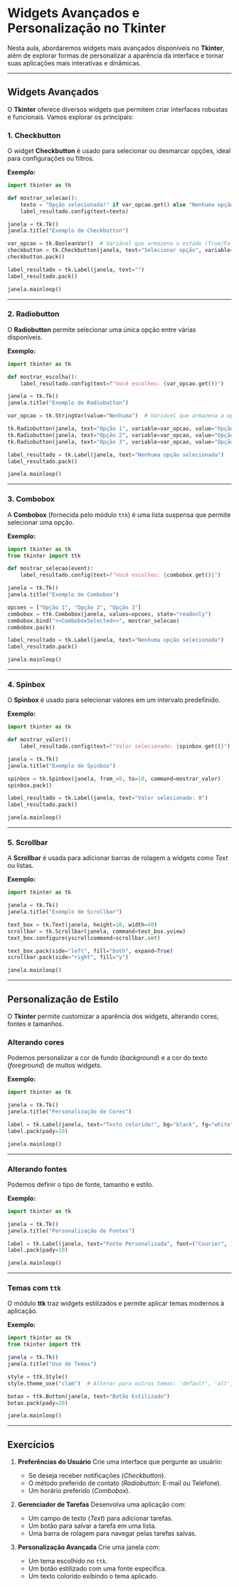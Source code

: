 # Widgets Avançados e Personalização no Tkinter

Nesta aula, abordaremos widgets mais avançados disponíveis no **Tkinter**, além de explorar formas de personalizar a aparência da interface e tornar suas aplicações mais interativas e dinâmicas.

---

## Widgets Avançados

O **Tkinter** oferece diversos widgets que permitem criar interfaces robustas e funcionais. Vamos explorar os principais:

### 1. **Checkbutton**

O widget **Checkbutton** é usado para selecionar ou desmarcar opções, ideal para configurações ou filtros.

**Exemplo:**

```python
import tkinter as tk

def mostrar_selecao():
    texto = "Opção selecionada!" if var_opcao.get() else "Nenhuma opção selecionada!"
    label_resultado.config(text=texto)

janela = tk.Tk()
janela.title("Exemplo de Checkbutton")

var_opcao = tk.BooleanVar()  # Variável que armazena o estado (True/False)
checkbutton = tk.Checkbutton(janela, text="Selecionar opção", variable=var_opcao, command=mostrar_selecao)
checkbutton.pack()

label_resultado = tk.Label(janela, text="")
label_resultado.pack()

janela.mainloop()
```

---

### 2. **Radiobutton**

O **Radiobutton** permite selecionar uma única opção entre várias disponíveis.

**Exemplo:**

```python
import tkinter as tk

def mostrar_escolha():
    label_resultado.config(text=f"Você escolheu: {var_opcao.get()}")

janela = tk.Tk()
janela.title("Exemplo de Radiobutton")

var_opcao = tk.StringVar(value="Nenhuma")  # Variável que armazena a opção selecionada

tk.Radiobutton(janela, text="Opção 1", variable=var_opcao, value="Opção 1", command=mostrar_escolha).pack()
tk.Radiobutton(janela, text="Opção 2", variable=var_opcao, value="Opção 2", command=mostrar_escolha).pack()
tk.Radiobutton(janela, text="Opção 3", variable=var_opcao, value="Opção 3", command=mostrar_escolha).pack()

label_resultado = tk.Label(janela, text="Nenhuma opção selecionada")
label_resultado.pack()

janela.mainloop()
```

---

### 3. **Combobox**

A **Combobox** (fornecida pelo módulo `ttk`) é uma lista suspensa que permite selecionar uma opção.

**Exemplo:**

```python
import tkinter as tk
from tkinter import ttk

def mostrar_selecao(event):
    label_resultado.config(text=f"Você escolheu: {combobox.get()}")

janela = tk.Tk()
janela.title("Exemplo de Combobox")

opcoes = ["Opção 1", "Opção 2", "Opção 3"]
combobox = ttk.Combobox(janela, values=opcoes, state="readonly")
combobox.bind("<<ComboboxSelected>>", mostrar_selecao)
combobox.pack()

label_resultado = tk.Label(janela, text="Nenhuma opção selecionada")
label_resultado.pack()

janela.mainloop()
```

---

### 4. **Spinbox**

O **Spinbox** é usado para selecionar valores em um intervalo predefinido.

**Exemplo:**

```python
import tkinter as tk

def mostrar_valor():
    label_resultado.config(text=f"Valor selecionado: {spinbox.get()}")

janela = tk.Tk()
janela.title("Exemplo de Spinbox")

spinbox = tk.Spinbox(janela, from_=0, to=10, command=mostrar_valor)
spinbox.pack()

label_resultado = tk.Label(janela, text="Valor selecionado: 0")
label_resultado.pack()

janela.mainloop()
```

---

### 5. **Scrollbar**

A **Scrollbar** é usada para adicionar barras de rolagem a widgets como *Text* ou listas.

**Exemplo:**

```python
import tkinter as tk

janela = tk.Tk()
janela.title("Exemplo de Scrollbar")

text_box = tk.Text(janela, height=10, width=40)
scrollbar = tk.Scrollbar(janela, command=text_box.yview)
text_box.configure(yscrollcommand=scrollbar.set)

text_box.pack(side="left", fill="both", expand=True)
scrollbar.pack(side="right", fill="y")

janela.mainloop()
```

---

## Personalização de Estilo

O **Tkinter** permite customizar a aparência dos widgets, alterando cores, fontes e tamanhos.

### Alterando cores

Podemos personalizar a cor de fundo (*background*) e a cor do texto (*foreground*) de muitos widgets.

**Exemplo:**

```python
import tkinter as tk

janela = tk.Tk()
janela.title("Personalização de Cores")

label = tk.Label(janela, text="Texto colorido!", bg="black", fg="white", font=("Arial", 16))
label.pack(pady=10)

janela.mainloop()
```

---

### Alterando fontes

Podemos definir o tipo de fonte, tamanho e estilo.

**Exemplo:**

```python
import tkinter as tk

janela = tk.Tk()
janela.title("Personalização de Fontes")

label = tk.Label(janela, text="Fonte Personalizada", font=("Courier", 18, "bold"))
label.pack(pady=10)

janela.mainloop()
```

---

### Temas com `ttk`

O módulo **ttk** traz widgets estilizados e permite aplicar temas modernos à aplicação.

**Exemplo:**

```python
import tkinter as tk
from tkinter import ttk

janela = tk.Tk()
janela.title("Uso de Temas")

style = ttk.Style()
style.theme_use("clam")  # Alterar para outros temas: 'default', 'alt', 'classic', etc.

botao = ttk.Button(janela, text="Botão Estilizado")
botao.pack(pady=20)

janela.mainloop()
```

---

## Exercícios

1. **Preferências do Usuário**
   Crie uma interface que pergunte ao usuário:
   - Se deseja receber notificações (*Checkbutton*).
   - O método preferido de contato (*Radiobutton*: E-mail ou Telefone).
   - Um horário preferido (*Combobox*).

2. **Gerenciador de Tarefas**
   Desenvolva uma aplicação com:
   - Um campo de texto (*Text*) para adicionar tarefas.
   - Um botão para salvar a tarefa em uma lista.
   - Uma barra de rolagem para navegar pelas tarefas salvas.

3. **Personalização Avançada**
   Crie uma janela com:
   - Um tema escolhido no `ttk`.
   - Um botão estilizado com uma fonte específica.
   - Um texto colorido exibindo o tema aplicado.
